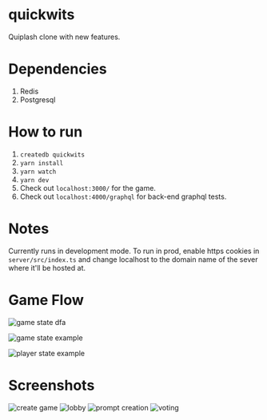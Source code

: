 # quickwits

Quiplash clone with new features.

# Dependencies
1. Redis
2. Postgresql

# How to run
1. ```createdb quickwits``` 
2. ```yarn install```
3. ```yarn watch```
4. ```yarn dev```
5. Check out `localhost:3000/` for the game.
6. Check out `localhost:4000/graphql` for back-end graphql tests.

# Notes
Currently runs in development mode. To run in prod, enable https cookies in ```server/src/index.ts``` and change localhost to the domain name of the sever where it'll be hosted at.

# Game Flow
![game state dfa](https://images-ext-2.discordapp.net/external/v9HMO3khEklTLG3Tv5xKtr4rzNxcTe7FRYH03pFmAQM/http/www.plantuml.com/plantuml/png/TP7Dhjem48NtUOfPWk09Yf1eGUgcj8YgFxl8IORWDXv7up6Gjx_-kLAubjZPu-CptvpPEL4itWnLEbJw0WljljcccPOWLoHOJEYM5S2dCrA737-K5atzsLe3hJMZ9IJPH45o-E95B86mxdja1xqo2CQB4XtB5jgheXuXY0NZVUHW8cvJuU0mjp_bKWbmzEdFQL0JCjZc7xRYeWLZY_g6izLC-svLa1PE1CutHWieSdVa3oo_RPpsHHRviJ0FHGmDbGj-FCyUIQCBV5K6C_qpJ0ngJYMdb6Bsr3tpx9yVIgpz5Tl_yRj3XA2lwzOp8qbIrpLijw5s_FotFl_uzVtmiwuJGL0AUrndrW8bt-mDEMaZoVhL4a5H1tFBRhNAwB1ObfFc03Ahm5qJfGPpjBeLorEHxG6Ti9soHMmsfXKwy444622d80PywBGOorc9Zr4pnhrIfo-L4pjMkt3sPdW3?width=1438&height=269)

![game state example](https://images-ext-1.discordapp.net/external/Hd1cCkESVHgdq3oj5X3wDwp108pMT2aw3I_fE4Z7FHw/http/www.plantuml.com/plantuml/png/pSwnQiD030RW_Pv23s0yT6z9QA5Jcs9ewHOKdx0DFidevAGcvDrxZaCn5Aycqu5-dVvl4mtL-j2wW1syOY0uEwZIko_54pm-WL4q1vrAw2oEWtEUvmMobm0Vq_IIyXO7qYb7hmro1iXM2myPbBKsCGCMhDDgghJhvLOEXy71gM4cJGDtSN-Cs-KLDRUR2vujnnFf_NY-n6XDpL6iuMe1yrmZLoakf6U_8ehfnwwTSnUKlIhn58nR3tFgxaYwed2iaLGv0yBqzx_pRVkzBtQVxo_9ko7sVMX_0G00)

![player state example](https://images-ext-1.discordapp.net/external/nuxr2LXhtgi1VJ-PAGkL9xQnLW5nDoPD6iqv4PqphHE/http/www.plantuml.com/plantuml/png/pPAnoi8m58NtFCLzW7ze_r5GMXn445kqk9QB2JNGt9GaLQJqtKsReUBGoOBRFOVBETzm4klGk5RLJ643UOrFOQ1Zq5fX29M0zGQG6ud4eFAwl6e-cavOnq3owI4uZT6gSNQmlT2ImXsndhrLvE7hMqrTo8jNqFL_4CJ_8FePXfJiGvWb671CdaWcQuxdeftu7Phj3QcIL9rqIto9HSJHH-FEXsNtPUPNP4LwAFDiVopElZKHnFtcNm00)

# Screenshots
![create game](https://media.discordapp.net/attachments/804092432563830865/833144696742215760/image.png?width=1227&height=690)
![lobby](https://user-images.githubusercontent.com/20095580/115130747-12084080-9fc0-11eb-88a9-c5581798c0f0.png)
![prompt creation](https://media.discordapp.net/attachments/804092432563830865/833144749116096522/image.png?width=1227&height=690)
![voting](https://user-images.githubusercontent.com/20095580/115130768-3bc16780-9fc0-11eb-9e79-b12a63538fd7.png)
